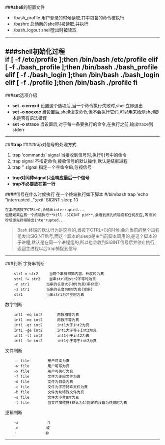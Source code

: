 ###**shell**的配置文件
-	./bash_profile 用户登录的时候读取,其中包含的命令被执行
-	./bashrc 启动新的shell时被读取,并执行
-	./bash_logout shell登出时被读取
------
###**shell**初始化过程	
	if [ -f /etc/profile ];then
		/bin/bash /etc/profile
	elif [ -f ./bash_profile ];then
		/bin/bash ./bash_profile
	elif [ -f ./bash_login ];then
		/bin/bash ./bash_login
	elif [ -f ./profile ];then
		/bin/bash ./profile
	fi
------	
###**set**选项介绍
-	**set -o errexit** 设置这个选项后,当一个命令执行失败时,shell立即退出
-	**set -o noexec** 当设置后,shell读取命令,但不会执行它们,可以用来检测shell脚本是否有语法错误
-	**set -o strace** 当设置后,对于每一条要执行的命令,在执行之前,输出trace到stderr
------
###**trap**
####trap对信号的处理方式
1.	trap 'commands' signal 当接收到信号时,执行引号中的命令
2.	trap signal 不指定命令,接收信号的默认操作,默认是结束进程
3.	trap '' signal 指定一个空命令串,忽视信号

-	**trap对同种signal只会响应最后一个信号**
-	**trap不必要放在第一行**

####信号在什么时候执行
	在一个终端执行如下脚本
	#/bin/bash
	trap 'echo "interrupted...";exit' SIGINT
	sleep 10

	在本终端按下CTRL+C,会输出interrupted...
	但是如果在另一个终端执行**kill -SIGINT pid**,会看到原先终端没有任何反应,等待10秒后原先终端输出interrupted...

>	Bash 终端的默认行为是这样的,当按下CTRL+C的时候,会向当前的整个进程组发出SIGINT信号,而这个脚本的sleep是由当前脚本调用的,是这个脚本的子进程,默认是在同一个进程组的,所以也会收到SIGINT信号后并停止执行,返回主进程以后trap捕捉到信号
------
###判断
字符串判断
```
	str1 = str2		当两个串有相同内容、长度时为真
	str1 != str2	当串str1和str2不等时为真
	-n str1　　　　 当串的长度大于0时为真(串非空)
	-z str1　　　　 当串的长度为0时为真(空串)
	str1　　　　    当串str1为非空时为真
```
数字判断
```
	int1 -eq int2　　　　两数相等为真 
	int1 -ne int2　　　　两数不等为真 
	int1 -gt int2　　　　int1大于int2为真 
	int1 -ge int2　　　　int1大于等于int2为真 
	int1 -lt int2　　　　int1小于int2为真 
	int1 -le int2　　　　int1小于等于int2为真
```
文件判断
```
	-r file　　　　　用户可读为真 
	-w file　　　　　用户可写为真 
	-x file　　　　　用户可执行为真 
	-f file　　　　　文件为正规文件为真 
	-d file　　　　　文件为目录为真 
	-c file　　　　　文件为字符特殊文件为真 
	-b file　　　　　文件为块特殊文件为真 
	-s file　　　　　文件大小非0时为真 
	-t file　　　　　当文件描述符(默认为1)指定的设备为终端时为真
```
逻辑判断
```
	-a 　 　　　　　 与 
	-o　　　　　　　 或 
	!　　　　　　　　非
```
------